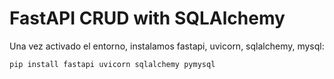 # FastAPI CRUD with SQLAlchemy

Una vez activado el entorno, instalamos fastapi, uvicorn, sqlalchemy, mysql:

```powershell
pip install fastapi uvicorn sqlalchemy pymysql
```